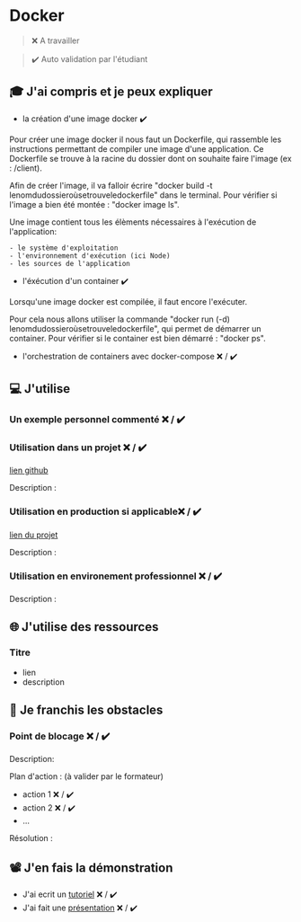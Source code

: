 # Docker

> ❌ A travailler

> ✔️ Auto validation par l'étudiant

## 🎓 J'ai compris et je peux expliquer

- la création d'une image docker ✔️

Pour créer une image docker il nous faut un Dockerfile, qui rassemble les instructions permettant de compiler une image d'une application.
Ce Dockerfile se trouve à la racine du dossier dont on souhaite faire l'image (ex : /client).

Afin de créer l'image, il va falloir écrire "docker build -t lenomdudossieroùsetrouveledockerfile" dans le terminal.
Pour vérifier si l'image a bien été montée : "docker image ls".

Une image contient tous les élèments nécessaires à l'exécution de l'application:

    - le système d'exploitation
    - l'environnement d'exécution (ici Node)
    - les sources de l'application


- l'éxécution d'un container ✔️

Lorsqu'une image docker est compilée, il faut encore l'exécuter.

Pour cela nous allons utiliser la commande "docker run (-d) lenomdudossieroùsetrouveledockerfile", qui permet de démarrer un container.
Pour vérifier si le container est bien démarré : "docker ps".


- l'orchestration de containers avec docker-compose ❌ / ✔️


## 💻 J'utilise

### Un exemple personnel commenté ❌ / ✔️

### Utilisation dans un projet ❌ / ✔️

[lien github](...)

Description :

### Utilisation en production si applicable❌ / ✔️

[lien du projet](...)

Description :

### Utilisation en environement professionnel ❌ / ✔️

Description :

## 🌐 J'utilise des ressources

### Titre

- lien
- description

## 🚧 Je franchis les obstacles

### Point de blocage ❌ / ✔️

Description:

Plan d'action : (à valider par le formateur)

- action 1 ❌ / ✔️
- action 2 ❌ / ✔️
- ...

Résolution :

## 📽️ J'en fais la démonstration

- J'ai ecrit un [tutoriel](...) ❌ / ✔️
- J'ai fait une [présentation](...) ❌ / ✔️
